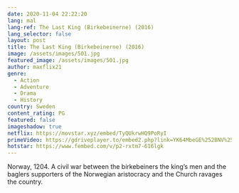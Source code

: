 ```yaml
---
date: 2020-11-04 22:22:20
lang: mal
lang-ref: The Last King (Birkebeinerne) (2016)
lang_selector: false
layout: post
title: The Last King (Birkebeinerne) (2016)
image: /assets/images/501.jpg
featured_image: /assets/images/501.jpg
author: maxflix21
genre:
  - Action
  - Adventure
  - Drama
  - History
country: Sweden
content_rating: PG
featured: false
imageshadow: true
netflix: https://movstar.xyz/embed/TyQUkrwHQ9PoRyI
primeVideo: https://gdriveplayer.to/embed2.php?link=YK64MbeGE%252BNV%252FXIUrgRVWwFSCOBSMF7cYxi1O1Oo2%252BX3cUteSbkevFdZjc%252Bgtbi9RdCyAypxKHhfyc%252BzGgx3boNtl0v95ZwZvmKDdaXHmHQN0eFqnGCWEo9l7mcXRHcATnD%252BoX09L2zOOhXgBJ2DdRF2vmSRqu7c9mNMsxW4dl7D56jvqwAfnrWENu0Bzz1GM%253D
hotstar: https://www.fembed.com/v/p2-rxtm7-616lgk
---
```

Norway, 1204. A civil war between the birkebeiners the king’s men and the baglers supporters of the Norwegian aristocracy and the Church ravages the country.